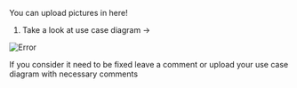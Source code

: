 You can upload pictures in here!

1. Take a look at use case diagram ->
   
![Error](https://github.com/kesa0v0/NoiseFilter/blob/main/img/use_case_diagram.png)

If you consider it need to be fixed leave a comment or upload your use case diagram with necessary comments 

